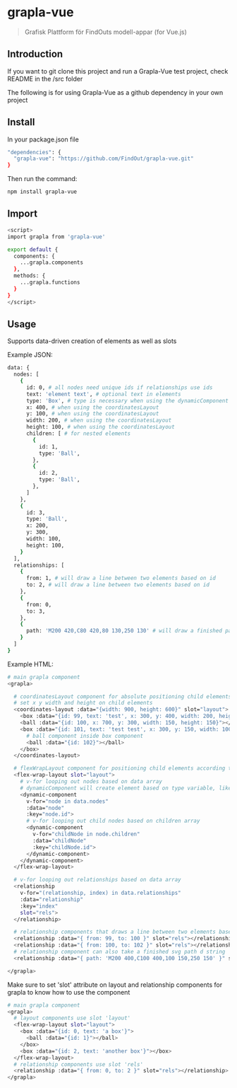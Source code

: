 # grapla-vue

> Grafisk Plattform för FindOuts modell-appar (for Vue.js)

## Introduction

If you want to git clone this project and run a Grapla-Vue test project, check README in the /src folder

The following is for using Grapla-Vue as a github dependency in your own project

## Install

In your package.json file

```bash
"dependencies": {
  "grapla-vue": "https://github.com/FindOut/grapla-vue.git"
}
```

Then run the command:

```bash
npm install grapla-vue
```

## Import

```bash
<script>
import grapla from 'grapla-vue'

export default {
  components: {
    ...grapla.components
  },
  methods: {
    ...grapla.functions
  }
}
</script>
```

## Usage

Supports data-driven creation of elements as well as slots

Example JSON:

```bash
data: {
  nodes: [
    {
      id: 0, # all nodes need unique ids if relationships use ids
      text: 'element text', # optional text in elements
      type: 'Box', # type is necessary when using the dynamicComponent
      x: 400, # when using the coordinatesLayout
      y: 100, # when using the coordinatesLayout
      width: 200, # when using the coordinatesLayout
      height: 100, # when using the coordinatesLayout
      children: [ # for nested elements
        {
          id: 1,
          type: 'Ball',
        },
        {
          id: 2,
          type: 'Ball',
        },
      ]
    },
    {
      id: 3,
      type: 'Ball',
      x: 200,
      y: 300,
      width: 100,
      height: 100,
    }
  ],
  relationships: [
    {
      from: 1, # will draw a line between two elements based on id
      to: 2, # will draw a line between two elements based on id
    },
    {
      from: 0,
      to: 3,
    },
    {
      path: 'M200 420,C80 420,80 130,250 130' # will draw a finished path based on string
    }
  ]
}
```

Example HTML:

```bash
# main grapla component
<grapla>

  # coordinatesLayout component for absolute positioning child elements
  # set x y width and height on child elements
  <coordinates-layout :data="{width: 900, height: 600}" slot="layout">
    <box :data="{id: 99, text: 'test', x: 300, y: 400, width: 200, height: 100}"></box>
    <ball :data="{id: 100, x: 700, y: 300, width: 150, height: 150}"></ball>
    <box :data="{id: 101, text: 'test test', x: 300, y: 150, width: 100, height: 200}">
      # ball component inside box component
      <ball :data="{id: 102}"></ball>
    </box>
  </coordinates-layout>

  # flexWrapLayout component for positioning child elements according to flex-wrap flow
  <flex-wrap-layout slot="layout">
    # v-for looping out nodes based on data array
    # dynamicComponent will create element based on type variable, like 'Box' or 'Ball'
    <dynamic-component
      v-for="node in data.nodes"
      :data="node"
      :key="node.id">
      # v-for looping out child nodes based on children array
      <dynamic-component
        v-for="childNode in node.children"
        :data="childNode"
        :key="childNode.id">  
      </dynamic-component>
    </dynamic-component>
  </flex-wrap-layout>

  # v-for looping out relationships based on data array
  <relationship
    v-for="(relationship, index) in data.relationships"
    :data="relationship"
    :key="index"
    slot="rels">
  </relationship>

  # relationship components that draws a line between two elements based on ids
  <relationship :data="{ from: 99, to: 100 }" slot="rels"></relationship>
  <relationship :data="{ from: 100, to: 102 }" slot="rels"></relationship>
  # relationship component can also take a finished svg path d string
  <relationship :data="{ path: 'M200 400,C100 400,100 150,250 150' }" slot="rels"></relationship>

</grapla>
```

Make sure to set 'slot' attribute on layout and relationship components for grapla to know how to use the component

```bash
# main grapla component
<grapla>
  # layout components use slot 'layout'
  <flex-wrap-layout slot="layout">
    <box :data="{id: 0, text: 'a box'}">
      <ball :data="{id: 1}"></ball>
    </box>
    <box :data="{id: 2, text: 'another box'}"></box>
  </flex-wrap-layout>
  # relationship components use slot 'rels'
  <relationship :data="{ from: 0, to: 2 }" slot="rels"></relationship>
</grapla>
```

